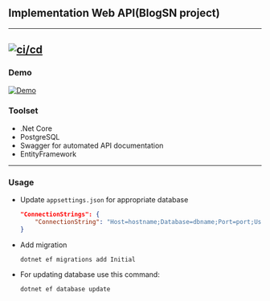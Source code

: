 ## Implementation Web API(BlogSN project)
---
[![ci/cd](https://github.com/GiaSoPas/BlogSN.Backend/actions/workflows/aws.yml/badge.svg?branch=master&event=push)](https://github.com/GiaSoPas/BlogSN.Backend/actions/workflows/aws.yml)
---
### Demo

[![Demo](https://img.shields.io/badge/DEMO-Disabled--now-red?style=for-the-badge)](http://blogsn-lb-438498043.eu-central-1.elb.amazonaws.com/)

### Toolset
- .Net Core
- PostgreSQL
- Swagger for automated API documentation
- EntityFramework
___
### Usage
- Update `appsettings.json` for appropriate database
    ```json
    "ConnectionStrings": {
        "ConnectionString": "Host=hostname;Database=dbname;Port=port;Username=username;Password=password"
    }
    ```
- Add migration
    ```
    dotnet ef migrations add Initial
    ```
- For updating database use this command:
    ``` 
    dotnet ef database update
    ```